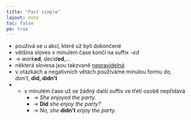 ```yaml
---
title: "Past simple"
layout: note
toc: false
pm: true
---
```

- používá se u akcí, které už byli dokončené
- většina sloves v minulém čase končí na suffix _-ed_
- -> _work_**ed**, _decid_**ed**,...
- některá slovesa jsou takzvaně [nepravidelná](https://www.englishpage.com/irregularverbs/irregularverbs.html)
- v otázkách a negativních větách používáme minulou formu _do, don't_, **did, didn't**
- - v minulém čase už se žádný další suffix ve třetí osobě nepřidává
    - -> _She enjoyed the party._
    - -> **Did** _she enjoy the party?_
    - -> _No, she_ **didn't** _enjoy the party._
